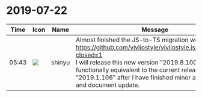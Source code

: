 # 2019-07-22

|Time|Icon|Name|Message|
|---|---|---|---|
|05:43|![](https://avatars.slack-edge.com/2018-04-27/354445776386_e258f5ed5ba887b08668_72.jpg)|shinyu|Almost finished the JS-to-TS migration work. <https://github.com/vivliostyle/vivliostyle.js/milestone/1?closed=1><br>I will release this new version “2019.8.100” functionally equivalent to the current released version “2019.1.106" after I have finished minor adjustment and document update.|
